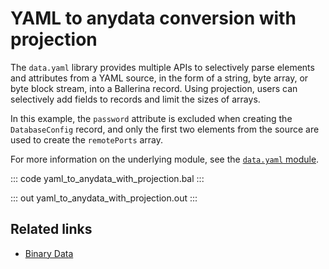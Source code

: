 # YAML to anydata conversion with projection

The `data.yaml` library provides multiple APIs to selectively parse elements and attributes from a YAML source, in the form of a string, byte array, or byte block stream, into a Ballerina record. Using projection, users can selectively add fields to records and limit the sizes of arrays.

In this example, the `password` attribute is excluded when creating the `DatabaseConfig` record, and only the first two elements from the source are used to create the `remotePorts` array.

For more information on the underlying module, see the [`data.yaml` module](https://lib.ballerina.io/ballerina/data.yaml/latest/).

::: code yaml_to_anydata_with_projection.bal :::

::: out yaml_to_anydata_with_projection.out :::

## Related links
- [Binary Data](/learn/by-example/binary-data/)